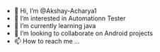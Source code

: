 - 👋 Hi, I’m @Akshay-Acharya1
- 👀 I’m interested in Automationn Tester
- 🌱 I’m currently learning java
- 💞️ I’m looking to collaborate on Android projects
- 📫 How to reach me ...

<!---
Akshay-Acharya1/Akshay-Acharya1 is a ✨ special ✨ repository because its `README.md` (this file) appears on your GitHub profile.
You can click the Preview link to take a look at your changes.
--->
